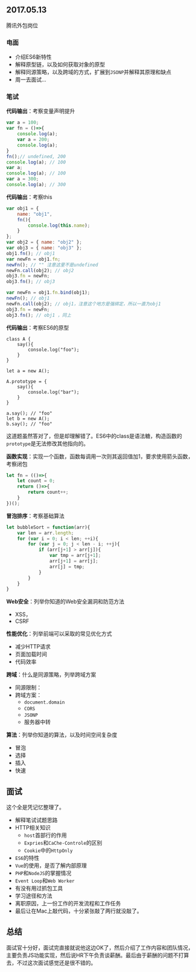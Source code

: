 
## 2017.05.13

腾讯外包岗位

### 电面
* 介绍ES6新特性
* 解释原型链，以及如何获取对象的原型
* 解释同源策略，以及跨域的方式，扩展到`JSONP`并解释其原理和缺点
* 周一去面试...

### 笔试

__代码输出__：考察变量声明提升
```javascript
var a = 100;
var fn = ()=>{
    console.log(a);
    var a = 200;
    console.log(a);
}
fn();// undefined, 200
console.log(a); // 100
var a;
console.log(a); // 100
var a = 300;
console.log(a); // 300
```
__代码输出__：考察this
```javascript
var obj1 = {
  	name: "obj1",
  	fn(){
      	console.log(this.name);
  	}
};
var obj2 = { name: "obj2" };
var obj3 = { name: "obj3" };
obj1.fn(); // obj1
var newFn = obj1.fn;
newFn(); // "" 注意这里不是undefined
newFn.call(obj2); // obj2
obj3.fn = newFn;
obj3.fn(); // obj3

var newFn = obj1.fn.bind(obj1);
newFn(); // obj1
newFn.call(obj2); // obj1，注意这个地方是强绑定，所以一直为obj1
obj3.fn = newFn;
obj3.fn(); // obj1 ，同上
```
__代码输出__：考察ES6的原型
```
class A {
    say(){
        console.log("foo");
    }
}

let a = new A();

A.prototype = {
    say(){
        console.log("bar");
    }
}

a.say(); // "foo"
let b = new A();
b.say(); // "foo"
```
这道题虽然答对了，但是却理解错了。ES6中的class是语法糖，构造函数的`prototype`是无法修改其他指向的。


__函数实现__：实现一个函数，函数每调用一次则其返回值加1，要求使用箭头函数，考察闭包
```javascript
let fn = (()=>{
    let count = 0;
    return ()=>{
        return count++;
    }
})();
```

__冒泡排序__：考察基础算法
```javascript
let bubbleSort = function(arr){
    var len = arr.length;
    for (var i = 0; i < len; ++i){
        for (var j = 0; j < len - i; ++j){
            if (arr[j+1] > arr[j]){
                var tmp = arr[j+1];
                arr[j+1] = arr[j];
                arr[j] = tmp;
            }
        }
    }
}
```

__Web安全__：列举你知道的Web安全漏洞和防范方法
* XSS，
* CSRF

__性能优化__：列举前端可以采取的常见优化方式
* 减少HTTP请求
* 页面加载时间
* 代码效率

__跨域__：什么是同源策略，列举跨域方案
* 同源限制：
* 跨域方案：
  * `document.domain`
  * `CORS`
  * `JSONP`
  * 服务器中转

__算法__：列举你知道的算法，以及时间空间复杂度
* 冒泡
* 选择
* 插入
* 快速

## 面试
这个全是凭记忆整理了。
* 解释笔试试题思路
* HTTP相关知识
  * `host`首部行的作用
  * `Expries`和`CaChe-Controle`的区别
  * `Cookie`中的`HttpOnly`
* `ES6`的特性
* `Vue`的使用，是否了解内部原理
* `PHP`和`NodeJS`的掌握情况
* `Event Loop`和`Web Worker`
* 有没有用过抓包工具
* 学习途径和方法
* 离职原因，上一份工作的开发流程和工作任务
* 最后让在Mac上敲代码，十分紧张敲了两行就没敲了。

## 总结
面试官十分好，面试完直接就说他这边OK了，然后介绍了工作内容和团队情况，主要负责JS功能实现，然后说HR下午负责谈薪酬。最后由于薪酬的问题不打算去，不过这次面试感觉还是很不错的。